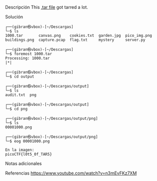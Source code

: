Descripción
	This [.tar file](https://jupiter.challenges.picoctf.org/static/52084b5ad360b25f9af83933114324e0/1000.tar) got tarred a lot.
	
Solución
	
	┌──(gibran㉿vbox)-[~/Descargas]
	└─$ ls
	1000.tar       canvas.png    cookies.txt  garden.jpg  pico_img.png
	buildings.png  capture.pcap  flag.txt     mystery     server.py
	                                                                                                                    
	┌──(gibran㉿vbox)-[~/Descargas]
	└─$ foremost 1000.tar                                                                                            
	Processing: 1000.tar
	|*|
	                                                                                                                    
	┌──(gibran㉿vbox)-[~/Descargas]
	└─$ cd output   
	                                                                                                                    
	┌──(gibran㉿vbox)-[~/Descargas/output]
	└─$ ls
	audit.txt  png
	                                                                                                                    
	┌──(gibran㉿vbox)-[~/Descargas/output]
	└─$ cd png     
	                                                                                                                    
	┌──(gibran㉿vbox)-[~/Descargas/output/png]
	└─$ ls
	00001000.png
	                                                                                                                    
	┌──(gibran㉿vbox)-[~/Descargas/output/png]
	└─$ eog 00001000.png 
	
	En la imagen:
	picoCTF{l0t5_0f_TAR5}
	
Notas adicionales
	
	
Referencias
	https://www.youtube.com/watch?v=n3mEvFKz7XM
	